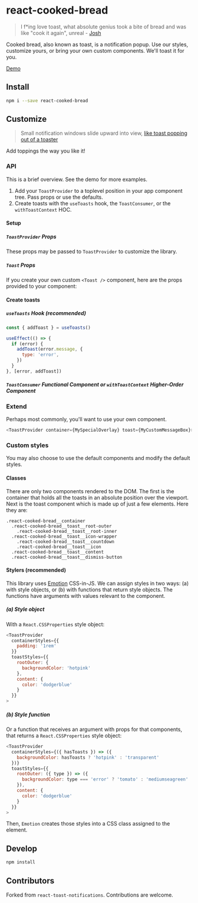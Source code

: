 # react-cooked-bread

> I f\*ing love toast, what absolute genius took a bite of bread and was like "cook it again", unreal - [Josh](https://twitter.com/LoserCrew/status/1039294149667770368?s=20)

Cooked bread, also known as toast, is a notification popup. Use our styles, customize yours, or bring your own custom components. We'll toast it for you.

[Demo]()

## Install

```sh
npm i --save react-cooked-bread
```

## Customize

> Small notification windows slide upward into view, [like toast popping out of a toaster](https://en.wikipedia.org/wiki/Pop-up_notification)

Add toppings the way you like it!

### API

This is a brief overview. See the demo for more examples.

1. Add your `ToastProvider` to a toplevel position in your app component tree. Pass props or use the defaults.
1. Create toasts with the `useToasts` hook, the `ToastConsumer`, or the `withToastContext` HOC.

#### Setup

##### `ToastProvider` Props

These props may be passed to `ToastProvider` to customize the library.

##### `Toast` Props

If you create your own custom `<Toast />` component, here are the props provided to your component:

#### Create toasts

##### `useToasts` Hook (recommended)

```js
const { addToast } = useToasts()

useEffect(() => {
  if (error) {
    addToast(error.message, {
      type: 'error',
    })
  }
}, [error, addToast])
```

##### `ToastConsumer` Functional Component or `withToastContext` Higher-Order Component

### Extend

Perhaps most commonly, you'll want to use your own component.

```js
<ToastProvider container={MySpecialOverlay} toast={MyCustomMessageBox}>
```

### Custom styles

You may also choose to use the default components and modify the default styles.

#### Classes

There are only two components rendered to the DOM. The first is the container that holds all the toasts in an absolute position over the viewport. Next is the toast component which is made up of just a few elements. Here they are:

```
.react-cooked-bread__container
  .react-cooked-bread__toast__root-outer
    .react-cooked-bread__toast__root-inner
  .react-cooked-bread__toast__icon-wrapper
    .react-cooked-bread__toast__countdown
    .react-cooked-bread__toast__icon
  .react-cooked-bread__toast__content
  .react-cooked-bread__toast__dismiss-button
```

#### Stylers (recommended)

This library uses [Emotion](https://github.com/emotion-js/emotion) CSS-in-JS. We can assign styles in two ways: (a) with style objects, or (b) with functions that return style objects. The functions have arguments with values relevant to the component.

##### (a) Style object

With a `React.CSSProperties` style object:

```js
<ToastProvider
  containerStyles={{
    padding: '1rem'
  }}
  toastStyles={{
    rootOuter: {
      backgroundColor: 'hotpink'
    },
    content: {
      color: 'dodgerblue'
    }
  }}
>
```

##### (b) Style function

Or a function that receives an argument with props for that components, that returns a `React.CSSProperties` style object:

```js
<ToastProvider
  containerStyles={({ hasToasts }) => ({
    backgroundColor: hasToasts ? 'hotpink' : 'transparent'
  })}
  toastStyles={{
    rootOuter: ({ type }) => ({
      backgroundColor: type === 'error' ? 'tomato' : 'mediumseagreen'
    }),
    content: {
      color: 'dodgerblue'
    }
  }}
>
```

Then, `Emotion` creates those styles into a CSS class assigned to the element.

## Develop

```sh
npm install
```

## Contributors

Forked from `react-toast-notifications`. Contributions are welcome.
